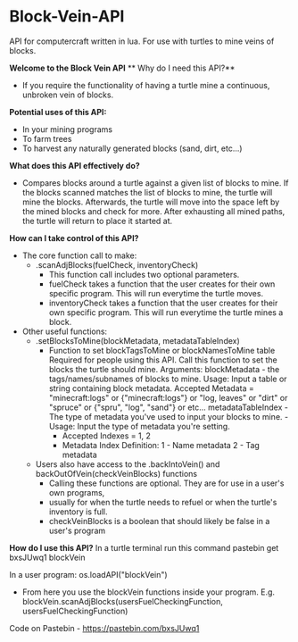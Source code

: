 # Block-Vein-API
API for computercraft written in lua. For use with turtles to mine veins of blocks.

**Welcome to the Block Vein API**
**
Why do I need this API?**
- If you require the functionality of having a turtle mine a continuous, unbroken vein of blocks.

**Potential uses of this API:**
- In your mining programs
- To farm trees
- To harvest any naturally generated blocks (sand, dirt, etc...)

**What does this API effectively do?**
- Compares blocks around a turtle against a given list of blocks to mine. If the blocks scanned matches the list of blocks to mine, the turtle will mine the blocks. Afterwards, the turtle will move into the space left by the mined blocks and check for more. After exhausting all mined paths, the turtle will return to place it started at.

**How can I take control of this API?**
- The core function call to make:
  - .scanAdjBlocks(fuelCheck, inventoryCheck)
    - This function call includes two optional parameters.
    - fuelCheck takes a function that the user creates for their own specific program. This will run everytime
      the turtle moves.
    - inventoryCheck takes a function that the user creates for their own specific program. This will run
      everytime the turtle mines a block.
- Other useful functions:
  - .setBlocksToMine(blockMetadata, metadataTableIndex)
    - Function to set blockTagsToMine or blockNamesToMine table
      Required for people using this API. Call this function to set the blocks the turtle should mine.
      Arguments:
        blockMetadata - the tags/names/subnames of blocks to mine.
Usage: Input a table or string containing block metadata.
Accepted Metadata = "minecraft:logs" or {"minecraft:logs"} or "log, leaves" or "dirt" or "spruce" or {"spru", "log", "sand"} or etc...
        metadataTableIndex - The type of metadata you've used to input your blocks to mine.
      -Usage: Input the type of metadata you're setting.
        - Accepted Indexes = 1, 2
        - Metadata Index Definition: 1 - Name metadata
                                     2 - Tag metadata
  - Users also have access to the .backIntoVein() and backOutOfVein(checkVeinBlocks) functions
      - Calling these functions are optional. They are for use in a user's own programs,
      - usually for when the turtle needs to refuel or when the turtle's inventory is full.
      - checkVeinBlocks is a boolean that should likely be false in a user's program

**How do I use this API?**
In a turtle terminal run this command
pastebin get bxsJUwq1 blockVein

In a user program:
os.loadAPI("blockVein")
- From here you use the blockVein functions inside your program.
E.g. blockVein.scanAdjBlocks(usersFuelCheckingFunction, usersFuelCheckingFunction)

Code on Pastebin - https://pastebin.com/bxsJUwq1
